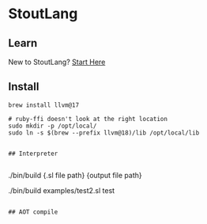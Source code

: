 # StoutLang

## Learn

New to StoutLang? [Start Here](https://github.com/ryanstout/stoutlang/blob/master/docs/overview.md)


## Install

```
brew install llvm@17

# ruby-ffi doesn't look at the right location
sudo mkdir -p /opt/local/
sudo ln -s $(brew --prefix llvm@18)/lib /opt/local/lib


## Interpreter


```
./bin/build {.sl file path} {output file path}

./bin/build examples/test2.sl test
```

## AOT compile

```
